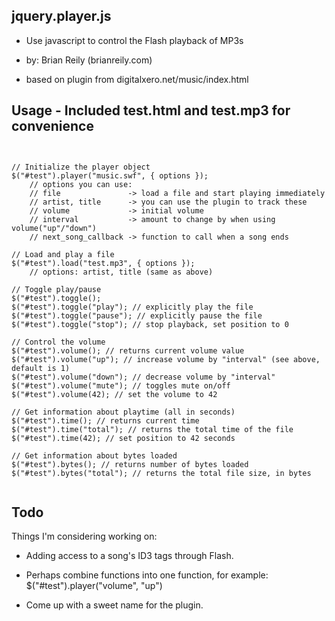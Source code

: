 jquery.player.js
----------------

* Use javascript to control the Flash playback of MP3s

* by: Brian Reily (brianreily.com)
* based on plugin from digitalxero.net/music/index.html

Usage - Included test.html and test.mp3 for convenience
-------------------------------------------------------

<pre><code>

// Initialize the player object
$("#test").player("music.swf", { options });
    // options you can use:
    // file               -> load a file and start playing immediately
    // artist, title      -> you can use the plugin to track these
    // volume             -> initial volume
    // interval           -> amount to change by when using volume("up"/"down")
    // next_song_callback -> function to call when a song ends

// Load and play a file
$("#test").load("test.mp3", { options });
    // options: artist, title (same as above)

// Toggle play/pause
$("#test").toggle();
$("#test").toggle("play"); // explicitly play the file
$("#test").toggle("pause"); // explicitly pause the file
$("#test").toggle("stop"); // stop playback, set position to 0

// Control the volume
$("#test").volume(); // returns current volume value
$("#test").volume("up"); // increase volume by "interval" (see above, default is 1)
$("#test").volume("down"); // decrease volume by "interval"
$("#test").volume("mute"); // toggles mute on/off
$("#test").volume(42); // set the volume to 42    

// Get information about playtime (all in seconds)
$("#test").time(); // returns current time
$("#test").time("total"); // returns the total time of the file
$("#test").time(42); // set position to 42 seconds

// Get information about bytes loaded
$("#test").bytes(); // returns number of bytes loaded
$("#test").bytes("total"); // returns the total file size, in bytes

</code></pre>

Todo
----

Things I'm considering working on:   

* Adding access to a song's ID3 tags through Flash.

* Perhaps combine functions into one function, for example:
    $("#test").player("volume", "up")  

* Come up with a sweet name for the plugin. 
